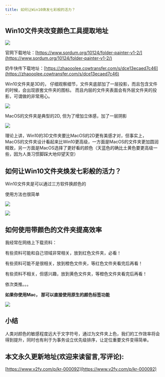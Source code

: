 ```yaml
---
title: 如何让Win10焕发七彩般的活力？
---
```




## Win10文件夹改变颜色工具提取地址

![](https://www.v2fy.com/asset/0i/jikemiji/jikemiji-md/kr-000092.assets/1240.png)

官网下载地址：[https://www.sordum.org/10124/folder-painter-v1-2/](https://www.sordum.org/10124/folder-painter-v1-2/)

奶牛快传下载地址：[https://zhaooolee.cowtransfer.com/s/dce13ecaed7c46](https://zhaooolee.cowtransfer.com/s/dce13ecaed7c46)



Win10文件夹是3D的， 仔细观察细节，文件夹底部加了一层投影，而且包含文件的时候，会出现嵌套文件夹的图标。 而且内层的文件夹表面会有外层文件夹的投影，可谓做的非常用心。

![](https://www.v2fy.com/asset/0i/jikemiji/jikemiji-md/kr-000092.assets/1240-20200808104109807.png)

MacOS的文件夹是典型的2D, 但为了增加立体感，加了一层阴影

![](https://www.v2fy.com/asset/0i/jikemiji/jikemiji-md/kr-000092.assets/1240-20200808104109912.png)

理论上讲，Win10的3D文件夹要比MacOS的2D更有美感才对，但事实上，MacOS的文件夹设计看起来比Win10更高级，一方面是MacOS的文件夹更加圆润精致，另一方面是MacOS选择了更好看的颜色（天蓝色的确比土黄色要更高级一些，因为人类习惯脚踩大地仰望天空）


## 如何让Win10文件夹焕发七彩般的活力？

Win10文件夹是可以通过三方软件换颜色的

使用方法也很简单

![](https://www.v2fy.com/asset/0i/jikemiji/jikemiji-md/kr-000092.assets/strip.gif)


![](https://www.v2fy.com/asset/0i/jikemiji/jikemiji-md/kr-000092.assets/1240-20200808104109822.png)

## 如何使用带颜色的文件夹提高效率

我经常在网络上下载资料：

有些资料可能和自己领域非常相关，放到红色文件夹，必看！

有些资料可能不是很相关，放到橙色文件夹，等红色文件夹看完后再看！

有些资料不相关，但感兴趣，放到黄色文件夹，等橙色文件夹看完后再看！

依次类推。。。

**如果你使用Mac， 那可以直接使用原生的颜色标签功能**

![](https://www.v2fy.com/asset/0i/jikemiji/jikemiji-md/kr-000092.assets/1240-20200808104109882.png)





## 小结

人类对颜色的敏感程度远大于文字符号，通过为文件夹上色，我们的工作效率将会得到提升，同时也有利于为事务设立优先级排序，让定位重要文件变得简单。


## 本文永久更新地址(欢迎来读留言,写评论):

[https://www.v2fy.com/p/kr-000092](https://www.v2fy.com/p/kr-000092)
